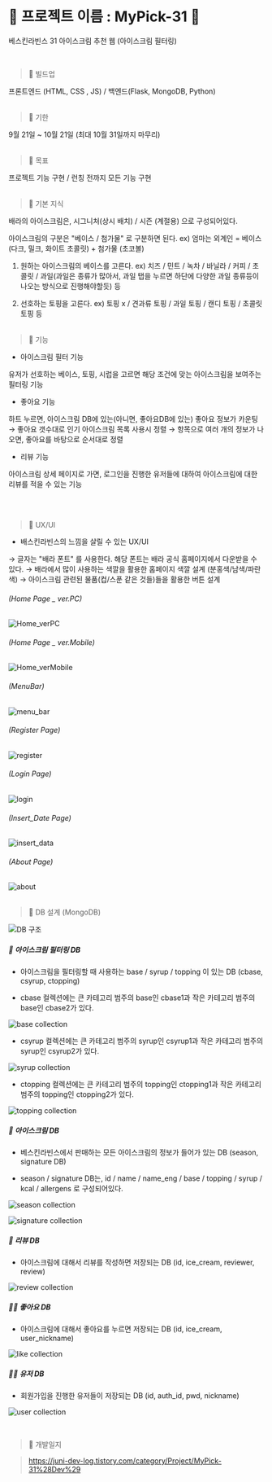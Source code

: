 # 📌 프로젝트 이름 : MyPick-31 🍨

베스킨라빈스 31 아이스크림 추천 웹 (아이스크림 필터링)

<br/>

> 📌 빌드업

프론트엔드 (HTML, CSS , JS) / 백엔드(Flask, MongoDB, Python) <br/><br/>



> 📌 기한

9월 21일 ~ 10월 21일 (최대 10월 31일까지 마무리)  <br/><br/>




> 📌 목표 

프로젝트 기능 구현 / 런칭 전까지 모든 기능 구현  <br/><br/>




> 📌 기본 지식

배라의 아이스크림은, 시그니처(상시 배치) / 시즌 (계절용) 으로 구성되어있다.

아이스크림의 구분은 "베이스 / 첨가물" 로 구분하면 된다. ex) 엄마는 외계인 = 베이스(다크, 밀크, 화이트 초콜릿) + 첨가물 (초코볼)

1. 원하는 아이스크림의 베이스를 고른다.
ex) 치즈 / 민트 / 녹차 / 바닐라 / 커피 / 초콜릿 / 과일(과일은 종류가 많아서, 과일 탭을 누르면 하단에 다양한 과일 종류등이 나오는 방식으로 진행해야할듯) 등

2. 선호하는 토핑을 고른다. ex) 토핑 x / 견과류 토핑 / 과일 토핑 / 캔디 토핑 / 초콜릿 토핑 등  <br/><br/>




> 📌 기능

- 아이스크림 필터 기능

유저가 선호하는 베이스, 토핑, 시럽을 고르면 해당 조건에 맞는 아이스크림을 보여주는 필터링 기능

 

- 좋아요 기능

하트 누르면, 아이스크림 DB에 있는(아니면, 좋아요DB에 있는) 좋아요 정보가 카운팅 → 좋아요 갯수대로 인기 아이스크림 목록 사용시 정렬 → 항목으로 여러 개의 정보가 나오면, 좋아요를 바탕으로 순서대로 정렬


- 리뷰 기능

아이스크림 상세 페이지로 가면, 로그인을 진행한 유저들에 대하여 아이스크림에 대한 리뷰를 적을 수 있는 기능

<br><br>

>  📌 UX/UI

- 배스킨라빈스의 느낌을 살릴 수 있는 UX/UI

→ 글자는 "배라 폰트" 를 사용한다. 해당 폰트는 배라 공식 홈페이지에서 다운받을 수 있다.
→ 배라에서 많이 사용하는 색깔을 활용한 홈페이지 색깔 설계 (분홍색/남색/파란색)
→ 아이스크림 관련된 물품(컵/스푼 같은 것들)들을 활용한 버튼 설계

###### (Home Page _ ver.PC)
![Home_verPC](/uploads/Home_verPC.PNG)

###### (Home Page _ ver.Mobile)
![Home_verMobile](/uploads/Home_verMobile.PNG)

###### (MenuBar)
![menu_bar](/uploads/menu_bar.PNG)

###### (Register Page)
![register](/uploads/register.PNG)

###### (Login Page)
![login](/uploads/login.PNG)

###### (Insert_Date Page)
![insert_data](/uploads/insert_data.PNG)

###### (About Page)
![about](/uploads/about.PNG)  <br/><br/>




>  📌 DB 설계 (MongoDB)

![DB 구조](/uploads/DB구조.PNG)

##### 🍨 아이스크림 필터링 DB
- 아이스크림을 필터링할 때 사용하는 base / syrup / topping 이 있는 DB (cbase, csyrup, ctopping)

- cbase 컬렉션에는 큰 카테고리 범주의 base인 cbase1과 작은 카테고리 범주의 base인 cbase2가 있다.

![base collection](/uploads/base.PNG)

- csyrup 컬렉션에는 큰 카테고리 범주의 syrup인 csyrup1과 작은 카테고리 범주의 syrup인 csyrup2가 있다.

![syrup collection](/uploads/syrup.PNG)
- ctopping 컬렉션에는 큰 카테고리 범주의 topping인 ctopping1과 작은 카테고리 범주의 topping인 ctopping2가 있다.

![topping collection](/uploads/topping.PNG)

##### 🍨 아이스크림 DB

- 베스킨라빈스에서 판매하는 모든 아이스크림의 정보가 들어가 있는 DB (season, signature DB)

- season / signature DB는, id / name / name_eng / base / topping / syrup / kcal / allergens 로 구성되어있다.

![season collection](/uploads/season.PNG)

![signature collection](/uploads/signature.PNG)

##### 📝 리뷰 DB
- 아이스크림에 대해서 리뷰를 작성하면 저장되는 DB (id, ice_cream, reviewer, review)

![review collection](/uploads/review.PNG)

##### 👍🏻 좋아요 DB
- 아이스크림에 대해서 좋아요를 누르면 저장되는 DB (id, ice_cream, user_nickname)

![like collection](/uploads/like.PNG)

##### 🧑👩 유저 DB
- 회원가입을 진행한 유저들이 저장되는 DB (id, auth_id, pwd, nickname)

![user collection](/uploads/user.PNG)

<br>

> 📔 개발일지

> https://juni-dev-log.tistory.com/category/Project/MyPick-31%28Dev%29